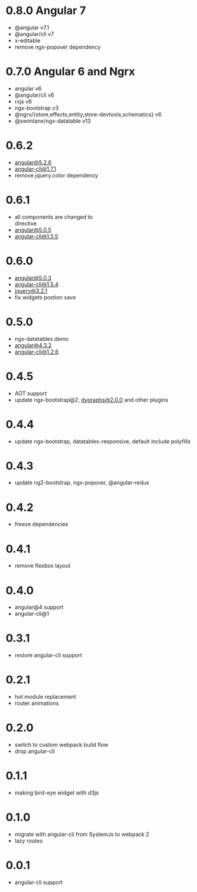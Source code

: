 # 0.8.0 Angular 7
  * @angular v7.1
  * @angular/cli v7
  * x-editable
  * remove ngx-popover dependency

# 0.7.0 Angular 6 and Ngrx
  * angular v6
  * @angular/cli v6
  * rxjs v6
  * ngx-bootstrap v3
  * @ngrx/{store,effects,entity,store-devtools,schematics} v6
  * @swimlane/ngx-datatable v13

# 0.6.2  
  * angular@5.2.6
  * angular-cli@1.7.1
  * remove jquery.color dependency

# 0.6.1
  * all <sa-widget> components are changed to <div sa-widget> directive
  * angular@5.0.5
  * angular-cli@1.5.5

# 0.6.0
  * angular@5.0.3
  * angular-cli@1.5.4
  * jquery@3.2.1
  * fix widgets postion save

# 0.5.0
  * ngx-datatables demo
  * angular@4.3.2
  * angular-cli@1.2.6
  
# 0.4.5
  * AOT support
  * update ngx-bootstrap@2, dygraphs@2.0.0 and other plugins

# 0.4.4 
  * update ngx-bootstrap, datatables-responsive, default include polyfills

# 0.4.3 
  * update ng2-bootstrap, ngx-popover, @angular-redux 

# 0.4.2
  * freeze dependencies

# 0.4.1
  * remove flexbox layout

# 0.4.0
  * angular@4 support 
  * angular-cli@1 

# 0.3.1
  * restore angular-cli support
  
# 0.2.1
  * hot module replacement
  * router animations

# 0.2.0
  * switch to custom webpack build flow 
  * drop angular-cli
  
# 0.1.1 
  * making bird-eye widget with d3js  
  
# 0.1.0
  * migrate with angular-cli from SystemJs to webpack 2
  * lazy routes
  

# 0.0.1
  * angular-cli support
